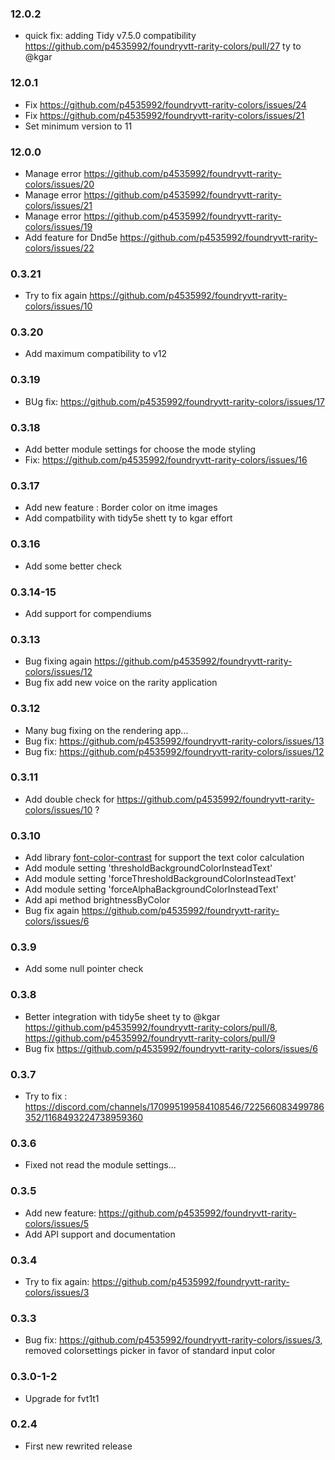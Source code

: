 ### 12.0.2

- quick fix: adding Tidy v7.5.0 compatibility https://github.com/p4535992/foundryvtt-rarity-colors/pull/27 ty to @kgar

### 12.0.1

- Fix https://github.com/p4535992/foundryvtt-rarity-colors/issues/24
- Fix https://github.com/p4535992/foundryvtt-rarity-colors/issues/21
- Set minimum version to 11

### 12.0.0

- Manage error https://github.com/p4535992/foundryvtt-rarity-colors/issues/20
- Manage error https://github.com/p4535992/foundryvtt-rarity-colors/issues/21
- Manage error https://github.com/p4535992/foundryvtt-rarity-colors/issues/19
- Add feature for Dnd5e https://github.com/p4535992/foundryvtt-rarity-colors/issues/22

### 0.3.21

- Try to fix again  https://github.com/p4535992/foundryvtt-rarity-colors/issues/10

### 0.3.20

- Add maximum compatibility to v12

### 0.3.19

- BUg fix: https://github.com/p4535992/foundryvtt-rarity-colors/issues/17

### 0.3.18

- Add better module settings for choose the mode styling
- Fix: https://github.com/p4535992/foundryvtt-rarity-colors/issues/16

### 0.3.17

- Add new feature : Border color on itme images
- Add compatbility with tidy5e shett ty to kgar effort

### 0.3.16

- Add some better check


### 0.3.14-15

- Add support for compendiums

### 0.3.13

- Bug fixing again https://github.com/p4535992/foundryvtt-rarity-colors/issues/12
- Bug fix add new voice on the rarity application

### 0.3.12

- Many bug fixing on the rendering app...
- Bug fix: https://github.com/p4535992/foundryvtt-rarity-colors/issues/13
- Bug fix: https://github.com/p4535992/foundryvtt-rarity-colors/issues/12

### 0.3.11

- Add double check for https://github.com/p4535992/foundryvtt-rarity-colors/issues/10 ?

### 0.3.10

- Add library [font-color-contrast](https://github.com/russoedu/font-color-contrast) for support the text color calculation
- Add module setting 'thresholdBackgroundColorInsteadText'
- Add module setting 'forceThresholdBackgroundColorInsteadText'
- Add module setting 'forceAlphaBackgroundColorInsteadText'
- Add api method brightnessByColor
- Bug fix again https://github.com/p4535992/foundryvtt-rarity-colors/issues/6

### 0.3.9

- Add some null pointer check

### 0.3.8

- Better integration with tidy5e sheet ty to @kgar https://github.com/p4535992/foundryvtt-rarity-colors/pull/8, https://github.com/p4535992/foundryvtt-rarity-colors/pull/9
- Bug fix https://github.com/p4535992/foundryvtt-rarity-colors/issues/6

### 0.3.7

- Try to fix : https://discord.com/channels/170995199584108546/722566083499786352/1168493224738959360

### 0.3.6

- Fixed not read the module settings...

### 0.3.5

- Add new feature: https://github.com/p4535992/foundryvtt-rarity-colors/issues/5
- Add API support and documentation

### 0.3.4

- Try to fix again: https://github.com/p4535992/foundryvtt-rarity-colors/issues/3

### 0.3.3

- Bug fix: https://github.com/p4535992/foundryvtt-rarity-colors/issues/3, removed colorsettings picker in favor of standard input color

### 0.3.0-1-2

- Upgrade for fvt1t1

### 0.2.4

- First new rewrited release
